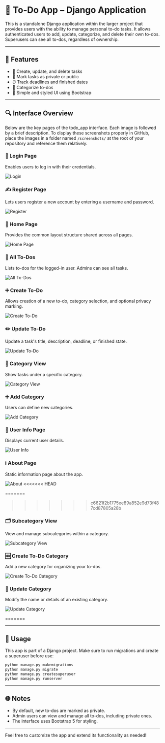 # 📂 To-Do App – Django Application

This is a standalone Django application within the larger project that provides users with the ability to manage personal to-do tasks. It allows authenticated users to add, update, categorize, and delete their own to-dos. Superusers can see all to-dos, regardless of ownership.

---

## 🔧 Features

- 📆 Create, update, and delete tasks
- 🔑 Mark tasks as private or public
- ⏰ Track deadlines and finished dates
- 📂 Categorize to-dos
- 🌟 Simple and styled UI using Bootstrap

---

## 🔍 Interface Overview

Below are the key pages of the todo_app interface. Each image is followed by a brief description. To display these screenshots properly in GitHub, place the images in a folder named `/screenshots/` at the root of your repository and reference them relatively.

### 🔑 Login Page
Enables users to log in with their credentials.

![Login](screenshots/loginhtml.png)

### ✍️ Register Page
Lets users register a new account by entering a username and password.

![Register](screenshots/registerhtml.png)

### 🧱 Home Page
Provides the common layout structure shared across all pages.

![Home Page](screenshots/basehtml.png)

### 📄 All To-Dos
Lists to-dos for the logged-in user. Admins can see all tasks.

![All To-Dos](screenshots/alltodoshtml.png)

### ➕ Create To-Do
Allows creation of a new to-do, category selection, and optional privacy marking.

![Create To-Do](screenshots/createtodohtml.png)

### ✏️ Update To-Do
Update a task's title, description, deadline, or finished state.

![Update To-Do](screenshots/updatehtml.png)

### 📂 Category View
Show tasks under a specific category.

![Category View](screenshots/categoryviewhtml.png)

### ➕ Add Category
Users can define new categories.

![Add Category](screenshots/newcategoryhtml.png)

### 👤 User Info Page
Displays current user details.

![User Info](screenshots/userinformationhtml.png)

### ℹ️ About Page
Static information page about the app.

![About](screenshots/abouthtml.png)
<<<<<<< HEAD

=======
>>>>>>> c6621f2b1775ee89a852e9d73f487cd87805a28b

### 🗂️ Subcategory View
View and manage subcategories within a category.

![Subcategory View](screenshots/subcategoryviewhtml.png)

### 🆕 Create To-Do Category
Add a new category for organizing your to-dos.

![Create To-Do Category](screenshots/createtodocategoryhtml.png)


### 🔄 Update Category
Modify the name or details of an existing category.

![Update Category](screenshots/updatecategoryhtml.png)

=======


---

## 🚀 Usage

This app is part of a Django project. Make sure to run migrations and create a superuser before use:

```bash
python manage.py makemigrations
python manage.py migrate
python manage.py createsuperuser
python manage.py runserver
```

---

## 🌐 Notes

- By default, new to-dos are marked as private.
- Admin users can view and manage all to-dos, including private ones.
- The interface uses Bootstrap 5 for styling.

---

Feel free to customize the app and extend its functionality as needed!


